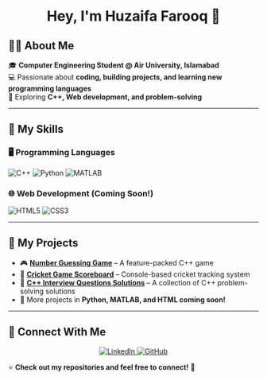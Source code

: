 <h1 align="center">Hey, I'm Huzaifa Farooq 👋</h1>

## 👨‍💻 About Me
🎓 **Computer Engineering Student @ Air University, Islamabad**  
💻 Passionate about **coding, building projects, and learning new programming languages**  
🚀 Exploring **C++, Web development, and problem-solving**  

---

## 🌟 My Skills
### 🖥️ Programming Languages
![C++](https://img.shields.io/badge/C++-blue?style=flat&logo=c%2B%2B&logoColor=white)
![Python](https://img.shields.io/badge/Python-yellow?style=flat&logo=python&logoColor=white)
![MATLAB](https://img.shields.io/badge/MATLAB-orange?style=flat&logo=mathworks&logoColor=white)  

### 🌐 Web Development (Coming Soon!)
![HTML5](https://img.shields.io/badge/HTML5-red?style=flat&logo=html5&logoColor=white)
![CSS3](https://img.shields.io/badge/CSS3-blue?style=flat&logo=css3&logoColor=white)

---

## 🚀 My Projects
- 🎮 **[Number Guessing Game](https://github.com/codifyhuzaifa/Ultimate-Number-Guessing-Game)** – A feature-packed C++ game  
- 🏏 **[Cricket Game Scoreboard](https://github.com/codifyhuzaifa/Cricket-Game-Simulation)** – Console-based cricket tracking system  
- 📝 **[C++ Interview Questions Solutions](https://github.com/codifyhuzaifa/C-Interview-Questions-Solutions)** – A collection of C++ problem-solving solutions  
- 🌟 More projects in **Python, MATLAB, and HTML coming soon!**  

---

## 🤝 Connect With Me
<p align="center">
  <a href="https://www.linkedin.com/in/huzaifafarooq1/">
    <img src="https://img.shields.io/badge/LinkedIn-blue?style=for-the-badge&logo=linkedin&logoColor=white" alt="LinkedIn">
  </a>
  <a href="https://github.com/codifyhuzaifa">
    <img src="https://img.shields.io/badge/GitHub-000?style=for-the-badge&logo=github&logoColor=white" alt="GitHub">
  </a>
</p>

⭐ **Check out my repositories and feel free to connect!** 🚀  
